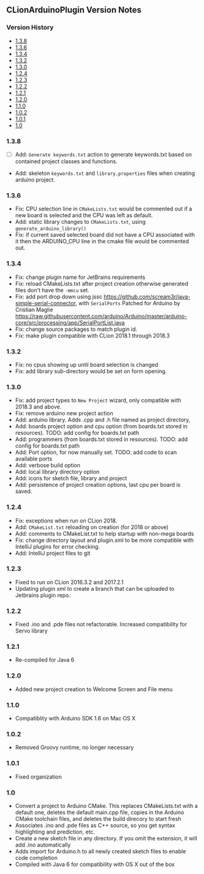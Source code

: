 ## CLionArduinoPlugin Version Notes

[TOC levels=3,4]: # "Version History"

### Version History
- [1.3.8](#138)
- [1.3.6](#136)
- [1.3.4](#134)
- [1.3.2](#132)
- [1.3.0](#130)
- [1.2.4](#124)
- [1.2.3](#123)
- [1.2.2](#122)
- [1.2.1](#121)
- [1.2.0](#120)
- [1.1.0](#110)
- [1.0.2](#102)
- [1.0.1](#101)
- [1.0](#10)


### 1.3.8

* [ ] Add: `Generate keywords.txt` action to generate keywords.txt based on contained project
  classes and functions.
* Add: skeleton `keywords.txt` and `library.properties` files when creating arduino project.

### 1.3.6

* Fix: CPU selection line in `CMakeLists.txt` would be commented out if a new board is selected
  and the CPU was left as default.
* Add: static library changes to `CMakeLists.txt`, using `generate_arduino_library()`
* Fix: if current saved selected board did not have a CPU associated with it then the
  ARDUINO_CPU line in the cmake file would be commented out.

### 1.3.4

* Fix: change plugin name for JetBrains requirements
* Fix: reload CMakeLists.txt after project creation otherwise generated files don't have the
  `-mmcu` set.
* Fix: add port drop down using jssc https://github.com/scream3r/java-simple-serial-connector,
  with `SerialPorts` Patched for Arduino by Cristian Maglie
  https://raw.githubusercontent.com/arduino/Arduino/master/arduino-core/src/processing/app/SerialPortList.java
* Fix: change source packages to match plugin id.
* Fix: make plugin compatible with CLion 2018.1 through 2018.3

### 1.3.2

* Fix: no cpus showing up until board selection is changed
* Fix: add library sub-directory would be set on form opening.

### 1.3.0

* Fix: add project types to `New Project` wizard, only compatible with 2018.3 and above.
* Fix: remove arduino new project action
* Add: arduino library. Adds .cpp and .h file named as project directory,
* Add: boards project option and cpu option (from boards.txt stored in resources). TODO: add
  config for boards.txt path
* Add: programmers (from boards.txt stored in resources). TODO: add config for boards.txt path
* Add: Port option, for now manually set. TODO: add code to scan available ports
* Add: verbose build option
* Add: local library directory option
* Add: icons for sketch file, library and project
* Add: persistence of project creation options, last cpu per board is saved.

### 1.2.4

* Fix: exceptions when run on CLion 2018.
* Add: `CMakeList.txt` reloading on creation (for 2018 or above)
* Add: comments to CMakeList.txt to help startup with non-mega boards
* Fix: change directory layout and plugin.xml to be more compatible with IntelliJ plugins for
  error checking.
* Add: IntelliJ project files to git

### 1.2.3

* Fixed to run on CLion 2016.3.2 and 2017.2.1
* Updating plugin xml to create a branch that can be uploaded to Jetbrains plugin repo.

### 1.2.2

* Fixed .ino and .pde files not refactorable. Increased compatibility for Servo library

### 1.2.1

* Re-compiled for Java 6

### 1.2.0

* Added new project creation to Welcome Screen and File menu

### 1.1.0

* Compatiblity with Arduino SDK 1.6 on Mac OS X

### 1.0.2

* Removed Groovy runtime, no longer necessary

### 1.0.1

* Fixed organization

### 1.0

* Convert a project to Arduino CMake. This replaces CMakeLists.txt with a default one, deletes
  the default main.cpp file, copies in the Arduino CMake toolchain files, and deletes the build
  direcory to start fresh
* Associates .ino and .pde files as C++ source, so you get syntax highlighting and prediction,
  etc.
* Create a new sketch file in any directory. If you omit the extension, it will add .ino
  automatically
* Adds import for Arduino.h to all newly created sketch files to enable code completion
* Compiled with Java 6 for compatibility with OS X out of the box
